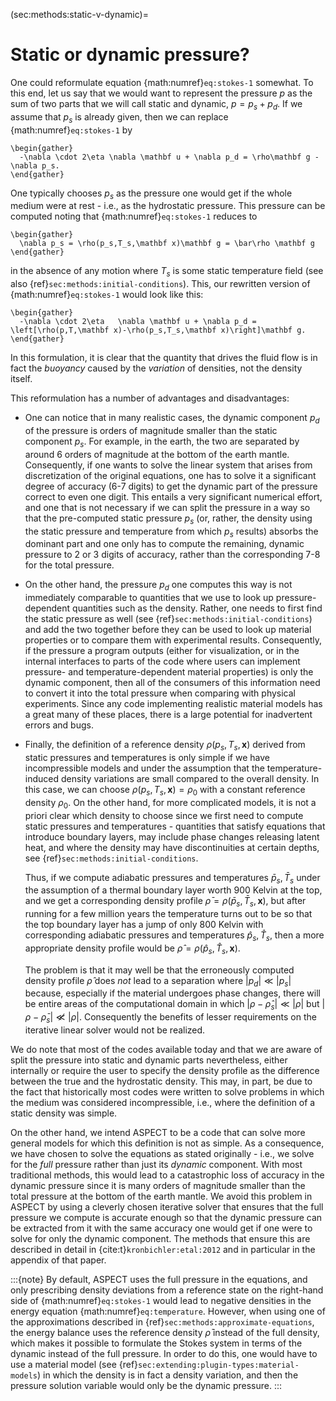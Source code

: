 (sec:methods:static-v-dynamic)=
# Static or dynamic pressure?

One could reformulate equation {math:numref}`eq:stokes-1` somewhat.
To this end, let us say that we would want to represent the pressure $p$ as the sum of two parts that we will call static and dynamic, $p=p_s+p_d$.
If we assume that $p_s$ is already given, then we can replace {math:numref}`eq:stokes-1` by
```{math}
\begin{gather}
  -\nabla \cdot 2\eta \nabla \mathbf u + \nabla p_d = \rho\mathbf g - \nabla p_s.
\end{gather}
```
One typically chooses $p_s$ as the pressure one would get if the whole medium were at rest - i.e., as the hydrostatic pressure.
This pressure can be computed noting that {math:numref}`eq:stokes-1` reduces to
```{math}
\begin{gather}
  \nabla p_s = \rho(p_s,T_s,\mathbf x)\mathbf g = \bar\rho \mathbf g
\end{gather}
```
in the absence of any motion where $T_s$ is some static temperature field (see also {ref}`sec:methods:initial-conditions`).
This, our rewritten version of {math:numref}`eq:stokes-1` would look like this:
```{math}
\begin{gather}
  -\nabla \cdot 2\eta   \nabla \mathbf u + \nabla p_d = \left[\rho(p,T,\mathbf x)-\rho(p_s,T_s,\mathbf x)\right]\mathbf g.
\end{gather}
```
In this formulation, it is clear that the quantity that drives the fluid flow is in fact the *buoyancy* caused by the *variation* of densities, not the density itself.

This reformulation has a number of advantages and disadvantages:

-   One can notice that in many realistic cases, the dynamic component $p_d$ of the pressure is orders of magnitude smaller than the static component $p_s$.
  For example, in the earth, the two are separated by around 6 orders of magnitude at the bottom of the earth mantle.
  Consequently, if one wants to solve the linear system that arises from discretization of the original equations, one has to solve it a significant degree of accuracy (6-7 digits) to get the dynamic part of the pressure correct to even one digit.
  This entails a very significant numerical effort, and one that is not necessary if we can split the pressure in a way so that the pre-computed static pressure $p_s$ (or, rather, the density using the static pressure and temperature from which $p_s$ results) absorbs the dominant part and one only has to compute the remaining, dynamic pressure to 2 or 3 digits of accuracy, rather than the corresponding 7-8 for the total pressure.

-   On the other hand, the pressure $p_d$ one computes this way is not immediately comparable to quantities that we use to look up pressure-dependent quantities such as the density.
  Rather, one needs to first find the static pressure as well (see {ref}`sec:methods:initial-conditions`) and add the two together before they can be used to look up material properties or to compare them with experimental results.
  Consequently, if the pressure a program outputs (either for visualization, or in the internal interfaces to parts of the code where users can implement pressure- and temperature-dependent material properties) is only the dynamic component, then all of the consumers of this information need to convert it into the total pressure when comparing with physical experiments.
  Since any code implementing realistic material models has a great many of these places, there is a large potential for inadvertent errors and bugs.

-   Finally, the definition of a reference density $\rho(p_s,T_s,\mathbf x)$ derived from static pressures and temperatures is only simple if we have incompressible models and under the assumption that the temperature-induced density variations are small compared to the overall density.
In this case, we can choose $\rho(p_s,T_s,\mathbf x)=\rho_0$ with a constant reference density $\rho_0$.
On the other hand, for more complicated models, it is not a priori clear which density to choose since we first need to compute static pressures and temperatures - quantities that satisfy equations that introduce boundary layers, may include phase changes releasing latent heat, and where the density may have discontinuities at certain depths, see {ref}`sec:methods:initial-conditions`.

    Thus, if we compute adiabatic pressures and temperatures $\bar p_s,\bar T_s$ under the assumption of a thermal boundary layer worth 900 Kelvin at the top, and we get a corresponding density profile $\bar\rho=\rho(\bar p_s,\bar T_s, \mathbf x)$, but after running for a few million years the temperature turns out to be so that the top boundary layer has a jump of only 800 Kelvin with corresponding adiabatic pressures and temperatures $\hat p_s,\hat T_s$, then a more appropriate density profile would be $\hat\rho=\rho(\hat p_s,\hat T_s, \mathbf x)$.

    The problem is that it may well be that the erroneously computed density profile $\hat \rho$ does *not* lead to a separation where $|p_d|\ll|p_s|$ because, especially if the material undergoes phase changes, there will be entire areas of the computational domain in which $|\rho-\hat \rho_s|\ll |\rho|$ but $|\rho-\bar \rho_s|\not\ll |\rho|$.
    Consequently the benefits of lesser requirements on the iterative linear solver would not be realized.

We do note that most of the codes available today and that we are aware of split the pressure into static and dynamic parts nevertheless, either internally or require the user to specify the density profile as the difference between the true and the hydrostatic density.
This may, in part, be due to the fact that historically most codes were written to solve problems in which the medium was considered incompressible, i.e., where the definition of a static density was simple.

On the other hand, we intend ASPECT to be a code that can solve more general models for which this definition is not as simple.
As a consequence, we have chosen to solve the equations as stated originally - i.e., we solve for the *full* pressure rather than just its *dynamic* component.
With most traditional methods, this would lead to a catastrophic loss of accuracy in the dynamic pressure since it is many orders of magnitude smaller than the total pressure at the bottom of the earth mantle.
We avoid this problem in ASPECT by using a cleverly chosen iterative solver that ensures that the full pressure we compute is accurate enough so that the dynamic pressure can be extracted from it with the same accuracy one would get if one were to solve for only the dynamic component.
The methods that ensure this are described in detail in {cite:t}`kronbichler:etal:2012` and in particular in the appendix of that paper.

:::{note}
By default, ASPECT uses the full pressure in the equations, and only prescribing density deviations from a reference state on the right-hand side of {math:numref}`eq:stokes-1` would lead to negative densities in the energy equation {math:numref}`eq:temperature`.
However, when using one of the approximations described in {ref}`sec:methods:approximate-equations`, the energy balance uses the reference density $\bar\rho$ instead of the full density, which makes it possible to formulate the Stokes system in terms of the dynamic instead of the full pressure.
In order to do this, one would have to use a material model (see {ref}`sec:extending:plugin-types:material-models`) in which the density is in fact a density variation, and then the pressure solution variable would only be the dynamic pressure.
:::
